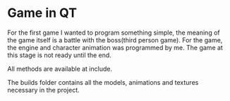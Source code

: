 # Game in QT

For the first game I wanted to program something simple, 
the meaning of the game itself is a battle with the boss(third person game). 
For the game, the engine and character animation was programmed by me. 
The game at this stage is not ready until the end.

All methods are available at include.

The builds folder contains all the models, animations and textures necessary in the project.